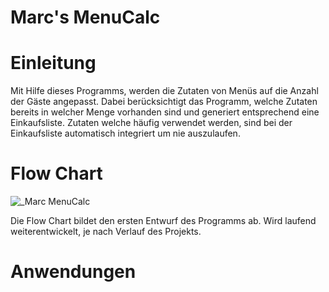 # Marc's MenuCalc
# Einleitung
Mit Hilfe dieses Programms, werden die Zutaten von Menüs auf die Anzahl der Gäste angepasst. Dabei berücksichtigt das Programm, welche Zutaten bereits in welcher Menge vorhanden sind und generiert entsprechend eine Einkaufsliste. Zutaten welche häufig verwendet werden, sind bei der Einkaufsliste automatisch integriert um nie auszulaufen.
# Flow Chart
![_Marc MenuCalc](https://user-images.githubusercontent.com/91119063/139461160-a49a444f-999a-4356-9a2b-d22745d8d365.png)

Die Flow Chart bildet den ersten Entwurf des Programms ab. Wird laufend weiterentwickelt, je nach Verlauf des Projekts.

# Anwendungen

